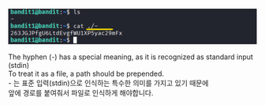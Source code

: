 ![image break](/Pictur/Level1/bandit1.png) 

The hyphen (-) has a special meaning, as it is recognized as standard input (stdin)<br>
To treat it as a file, a path should be prepended.<br>
-&nbsp;는 표준 입력(stdin)으로 인식하는 특수한 의미를 가지고 있기 때문에<br>
앞에 경로를 붙여줘서 파일로 인식하게 해야합니다.

